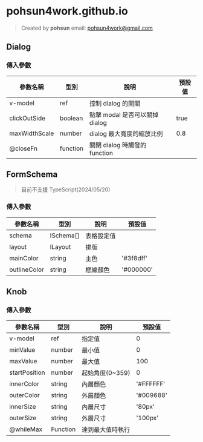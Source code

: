 # pohsun4work.github.io

> Created by **pohsun**
> email: pohsun4work@gmail.com

## Dialog

### 傳入參數

| 參數名稱      | 型別         | 說明                           | 預設值 |
| ------------- | ------------ | ------------------------------ | ------ |
| v-model       | ref<boolean> | 控制 dialog 的開關             |        |
| clickOutSide  | boolean      | 點擊 modal 是否可以關掉 dialog | true   |
| maxWidthScale | number       | dialog 最大寬度的縮放比例      | 0.8    |
| @closeFn      | function     | 關閉 dialog 時觸發的 function  |        |

## FormSchema

> 目前不支援 TypeScript(2024/05/20)

### 傳入參數

| 參數名稱     | 型別      | 說明       | 預設值    |
| ------------ | --------- | ---------- | --------- |
| schema       | ISchema[] | 表格設定值 |           |
| layout       | ILayout   | 排版       |           |
| mainColor    | string    | 主色       | '#3f8dff' |
| outlineColor | string    | 框線顏色   | '#000000' |

## Knob

### 傳入參數

| 參數名稱      | 型別        | 說明             | 預設值    |
| ------------- | ----------- | ---------------- | --------- |
| v-model       | ref<number> | 指定值           | 0         |
| minValue      | number      | 最小值           | 0         |
| maxValue      | number      | 最大值           | 100       |
| startPosition | number      | 起始角度(0~359)  | 0         |
| innerColor    | string      | 內層顏色         | '#FFFFFF' |
| outerColor    | string      | 外層顏色         | '#009688' |
| innerSize     | string      | 內層尺寸         | '80px'    |
| outerSize     | string      | 外層尺寸         | '100px'   |
| @whileMax     | Function    | 達到最大值時執行 |           |
